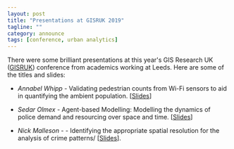 ```yaml
---
layout: post
title: "Presentations at GISRUK 2019"
tagline: ""
category: announce
tags: [conference, urban analytics]
---
```


There were some brilliant presentations at this year's GIS Research UK ([GISRUK](http://www.newcastle.gisruk.org/)) conference from academics working at Leeds. Here are some of the titles and slides:


 - _Annabel Whipp_ - Validating pedestrian counts from Wi-Fi sensors to aid in quantifying the ambient population. [[Slides](../papers/gisruk2019-slides/a.whipp.pdf)]

 - _Sedar Olmex_ - Agent-based Modelling: Modelling the dynamics of police demand and resourcing over space and time. [[Slides](../papers/gisruk2019-slides/s.olmez.pdf)]

 - _Nick Malleson_ -  - Identifying the appropriate spatial resolution for the analysis of crime patterns/ [[Slides]({{site.url}}/{{site.baseurl}}/p/2019-GISRUK.html)].